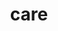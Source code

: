---
title: "care"
layout: cache
categories: [package, develop-2024-11-17]
meta: {"versions": ["0.13.3"], "compilers": ["gcc@=7.5.0"], "oss": ["ubuntu18.04"], "platforms": ["linux"], "targets": ["x86_64_v3"], "stacks": ["radiuss", "root"], "num_specs": 1, "num_specs_by_stack": {"radiuss": 1, "root": 1}}
spec_details: [{"hash": "agsfkl6zjjfqfhx5iahdeezsuwd5xozn", "compiler": "gcc@=7.5.0", "versions": ["0.13.3"], "os": "ubuntu18.04", "platform": "linux", "target": "x86_64_v3", "variants": ["~benchmarks", "build_system=cmake", "build_type=Release", "~cuda", "~docs", "~examples", "generator=make", "~implicit_conversions", "~ipo", "~loop_fuser", "~mpi", "~openmp", "~rocm", "~tests"], "stacks": ["radiuss", "root"], "size": "-", "tarball": "https://binaries.spack.io/develop-2024-11-17/build_cache/linux-ubuntu18.04-x86_64_v3/gcc-7.5.0/care-0.13.3/linux-ubuntu18.04-x86_64_v3-gcc-7.5.0-care-0.13.3-agsfkl6zjjfqfhx5iahdeezsuwd5xozn.spack"}]
---